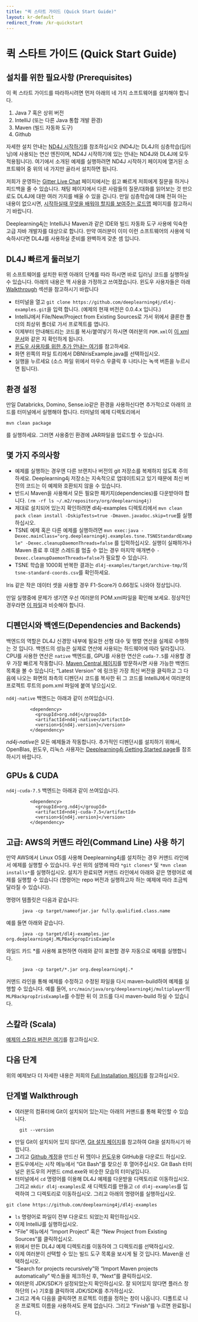 ```yaml
---
title: "퀵 스타트 가이드 (Quick Start Guide)"
layout: kr-default
redirect_from: /kr-quickstart
---
```


# 퀵 스타트 가이드 (Quick Start Guide)

## 설치를 위한 필요사항 (Prerequisites)

이 퀵 스타트 가이드를 따라하시려면 먼저 아래의 네 가지 소프트웨어를 설치해야 합니다.

1. Java 7 혹은 상위 버전
2. IntelliJ (또는 다른 Java 통합 개발 환경)
3. Maven (빌드 자동화 도구)
4. Github

자세한 설치 안내는 [ND4J 시작하기](http://nd4j.org/kr-getstarted.html)를 참조하십시오 (ND4J는 DL4J의 심층학습(딥러닝)에 사용되는 연산 엔진이며, ND4J 시작하기에 있는 안내는 ND4J와 DL4J에 모두 적용됩니다). 여기에서 소개된 예제를 실행하려면 ND4J 시작하기 페이지에 열거된 소프트웨어 중 위의 네 가지만 골라서 설치하면 됩니다.

저희가 운영하는 [Gitter Live Chat](https://gitter.im/deeplearning4j/deeplearning4j) 페이지에서는 쉽고 빠르게 저희에게 질문을 하거나 피드백을 줄 수 있습니다. 채팅 페이지에서 다른 사람들의 질문/대화를 읽어보는 것 만으로도 DL4J에 대한 여러 가지를 배울 수 있을 겁니다. 만일 심층학습에 대해 전혀 아는 내용이 없으시면, [시작하실때 무엇을 배워야 할지를 보여주는 로드맵](http://deeplearning4j.org/deeplearningforbeginners.html) 페이지를 참고하시기 바랍니다.

Deeplearning4j는 IntelliJ나 Maven과 같은 IDE와 빌드 자동화 도구 사용에 익숙한 고급 자바 개발자를 대상으로 합니다. 만약 여러분이 이미 이런 소프트웨어의 사용에 익숙하시다면 DL4J를 사용하실 준비를 완벽하게 갖춘 셈 입니다.

## DL4J 빠르게 둘러보기

위 소프트웨어를 설치한 뒤엔 아래의 단계를 따라 하시면 바로 딥러닝 코드를 실행하실 수 있습니다. 아래의 내용은 맥 사용을 가정하고 쓰여졌습니다. 윈도우 사용자들은 아래 [Walkthrough](kr-quickstart.html#walk) 섹션을 참고하시기 바랍니다

* 터미널을 열고 `git clone https://github.com/deeplearning4j/dl4j-examples.git`을 입력 합니다. (예제의 현재 버전은 0.0.4.x 입니다.)
* IntelliJ에서 File/New/Project from Existing Sources로 가서 위에서 클론한 폴더의 최상위 폴더로 가서 프로젝트를 엽니다.
* 이제부터 안내해드리는 코드를 복사/붙여넣기 하시면 여러분의 `POM.xml`이 [이 xml 문서](https://github.com/deeplearning4j/dl4j-examples/blob/master/pom.xml)와 같은 지 확인하게 됩니다.
* [윈도우 사용자를 위한 추가 안내는 여기](http://deeplearning4j.org/kr-gettingstarted.html#windows)를 참고하세요.
* 화면 왼쪽의 파일 트리에서 DBNIrisExample.java를 선택하십시오.
* 실행을 누르세요 (소스 파일 위에서 마우스 우클릭 후 나타나는 녹색 버튼을 누르시면 됩니다).

## 환경 설정
만일 Databricks, Domino, Sense.io같은 환경을 사용하신다면 추가적으로 아래의 코드를 터미널에서 실행해야 합니다. 터미널의 예제 디렉토리에서

```
mvn clean package
```

를 실행하세요. 그러면 사용중인 환경에 JAR파일을 업로드할 수 있습니다.

## 몇 가지 주의사항
* 예제를 실행하는 경우엔 다른 브랜치나 버전의 git 저장소를 복제하지 않도록 주의하세요. Deeplearning4j 저장소는 지속적으로 업데이트되고 있기 때문에 최신 버전의 코드는 이 예제와 호환되지 않을 수 있습니다.
* 반드시 Maven을 사용해서 모든 필요한 패키지(dependencies)를 다운받아야 합니다. `(rm -rf ls ~/.m2/repository/org/deeplearning4j)`
* 제대로 설치되어 있는지 확인하려면 dl4j-examples 디렉토리에서 `mvn clean pack clean install -DskipTests=true -Dmaven.javadoc.skip=true`를 실행하십시오.
* TSNE 예제 혹은 다른 예제를 실행하려면 `mvn exec:java -Dexec.mainClass="org.deeplearning4j.examples.tsne.TSNEStandardExample" -Dexec.cleanupDaemonThreads=false` 를 입력하십시오. 실행이 실패하거나 Maven 종료 후 데몬 스레드를 멈출 수 없는 경우 마지막 매개변수 `-Dexec.cleanupDaemonThreads=false`가 필요할 수 있습니다.
* TSNE 학습을 1000회 반복한 결과는 `dl4j-examples/target/archive-tmp/`의 `tsne-standard-coords.csv`를 확인하세요.

Iris 같은 작은 데이터 셋을 사용할 경우 F1-Score가 0.66정도 나와야 정상입니다.

만일 실행중에 문제가 생기면 우선 여러분의 POM.xml파일을 확인해 보세요. 정상적인 경우라면 [이 파일](https://github.com/deeplearning4j/dl4j-examples/blob/master/pom.xml)과 비슷해야 합니다.

## 디펜던시와 백엔드(Dependencies and Backends)

백엔드의 역할은 DL4J 신경망 내부에 필요한 선형 대수 및 행렬 연산을 실제로 수행하는 것 입니다. 백엔드의 성능은 실제로 연산에 사용되는 하드웨어에 따라 달라집니다. CPU를 사용한 연산은 `native` 백엔드를, GPU를 사용한 연산은 `cuda-7.5`를 사용할 경우 가장 빠르게 작동합니다. [Maven Central 페이지](https://search.maven.org)를 방문하시면 사용 가능한 백엔드 목록을 볼 수 있습니다; “Latest Version" 에 링크된 가장 최신 버전을 클릭하고 그 다음에 나오는 화면의 좌측의 디펜던시 코드를 복사한 뒤 그 코드를 IntelliJ에서 여러분의 프로젝트 루트의 pom.xml 파일에 붙여 넣으십시오.

`nd4j-native` 백엔드는 아래과 같이 쓰여있습니다.

```
		 <dependency>
		   <groupId>org.nd4j</groupId>
		   <artifactId>nd4j-native</artifactId>
		   <version>${nd4j.version}</version>
		 </dependency>
```


*nd4j-native*은 모든 예제들과 작동합니다. 추가적인 디펜던시를 설치하기 위해서, OpenBlas, 윈도우, 리눅스 사용자는 [Deeplearning4j Getting Started page](kr-gettingstarted)를 참조하시기 바랍니다.

## GPUs & CUDA

`nd4j-cuda-7.5` 백엔드는 아래과 같이 쓰여있습니다.

```
		 <dependency>
		   <groupId>org.nd4j</groupId>
		   <artifactId>nd4j-cuda-7.5</artifactId>
		   <version>${nd4j.version}</version>
		 </dependency>
```

## 고급: AWS의 커맨드 라인(Command Line) 사용 하기

만약 AWS에서 Linux OS를 사용해 Deeplearning4j를 설치하는 경우 커맨드 라인에서 예제를 실행할 수 있습니다. 우선 위의 설명에 따라 `*git clones*` 및 `*mvn clean installs*`를 실행하십시오. 설치가 완료되면 커맨드 라인에서 아래와 같은 명령어로 예제를 실행할 수 있습니다 (명령어는 repo 버전과 실행하고자 하는 예제에 따라 조금씩 달라질 수 있습니다).

명령어 템플릿은 다음과 같습니다:

```
      java -cp target/nameofjar.jar fully.qualified.class.name
```

예를 들면 아래와 같습니다.

```
      java -cp target/dl4j-examples.jar org.deeplearning4j.MLPBackpropIrisExample
```

와일드 카드 *를 사용해 표현하면 아래와 같이 표현할 경우 자동으로 예제를 실행합니다.

```
      java -cp target/*.jar org.deeplearning4j.*
```

커맨드 라인을 통해 예제를 수정하고 수정된 파일을 다시 maven-build하여 예제를 실행할 수 있습니다. 예를 들어, `src/main/java/org/deeplearning4j/multiplayer`의 `MLPBackpropIrisExample`를 수정한 뒤 이 코드를 다시 maven-build 하실 수 있습니다.

## 스칼라 (Scala)

[예제의 스칼라 버전은 여기](https://github.com/kogecoo/dl4j-examples-scala)를 참고하십시오.

## 다음 단계

위의 예제보다 더 자세한 내용은 저희의 [Full Installation 페이지](kr-gettingstarted)를 참고하십시오.

## 단계별 Walkthrough
* 여러분의 컴퓨터에 Git이 설치되어 있는지는 아래의 커맨드를 통해 확인할 수 있습니다.

```
     git --version
```

* 만일 Git이 설치되어 있지 않다면, [Git 설치 페이지](https://git-scm.herokuapp.com/book/en/v2/Getting-Started-Installing-Git)를 참고하여 Git을 설치하시기 바랍니다.
* 그리고 [Github 계정](https://github.com/join)을 만드신 뒤 [맥](https://mac.github.com/)이나 [윈도우](https://windows.github.com/)용 GitHub을 다운로드 하십시오.
* 윈도우에서는 시작 메뉴에서 “Git Bash”를 찾으신 후 열어주십시오. Git Bash 터미널은 윈도우의 커맨드 cmd.exe와 비슷한 모습의 터미널입니다.
* 터미널에서 `cd` 명령어를 이용해 DL4J 예제를 다운받을 디렉토리로 이동하십시오. 그리고 `mkdir dl4j-examples`로 새 디렉토리를 만들고 `cd dl4j-examples`를 입력하여 그 디렉토리로 이동하십시오. 그리고 아래의 명령어를 실행하십시오.

```
git clone https://github.com/deeplearning4j/dl4j-examples
```

* `ls` 명령어로 파일이 전부 다운로드 되었는지 확인하십시오.
* 이제 IntelliJ를 실행하십시오.
* “File” 메뉴에서 “Import Project” 혹은 “New Project from Existing Sources”를 클릭하십시오.
* 위에서 만든 DL4J 예제 디렉토리를 이동하여 그 디렉토리를 선택하십시오.
* 이제 여러분이 선택할 수 있는 빌드 도구 목록을 보시게 될 것 입니다. Maven을 선택하십시오.
* “Search for projects recursively”와 “Import Maven projects automatically” 박스들을 체크하신 후, “Next”를 클릭하십시오.
* 여러분의 JDK/SDK가 설정되었는지 확인하십시오.  잘 되어있지 않다면 플러스 창 하단의 (+) 기호를 클릭하여 JDK/SDK를 추가하십시오.
* 그리고 계속 다음을 클릭하면 프로젝트 이름을 정하는 창이 나옵니다. 디폴트로 나온 프로젝트 이름을 사용하셔도 문제 없습니다. 그리고  “Finish”를 누르면 완료됩니다.
